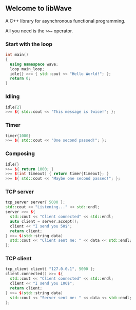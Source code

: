 ## Welcome to libWave

A C++ library for asynchronous functional programming.

All you need is the `>>=` operator.

### Start with the loop

```C++
int main()
{
  using namespace wave;
  loop main_loop;
  idle{} >>= { std::cout << "Hello World!"; };
  return 0;
}
```

### Idling

```C++
idle{2}
>>= ${ std::cout << "This message is twice!"; };
```

### Timer

```C++
timer{1000}
>>= ${ std::cout << "One second passed!"; };
```

### Composing

```C++
idle{}
>>= ${ return 1000; }
>>= $(int timeout) { return timer{timeout}; }
>>= ${ std::cout << "Maybe one second passed!"; };
```
### TCP server

```C++
tcp_server server{ 5000 };
std::cout << "Listening..." << std::endl;
server >>= ${
  std::cout << "Client connected" << std::endl;
  auto client = server.accept();
  client << "I send you 50$";
  return client;
} >>= $(std::string data)
  std::cout << "Client sent me: " << data << std::endl;
};
```
### TCP client

```C++
tcp_client client{ "127.0.0.1", 5000 };
client.connected() >>= ${
  std::cout << "Client connected" << std::endl;
  client << "I send you 100$";
  return client;
} >>= $(std::string data)
  std::cout << "Server sent me: " << data << std::endl;
};
```
